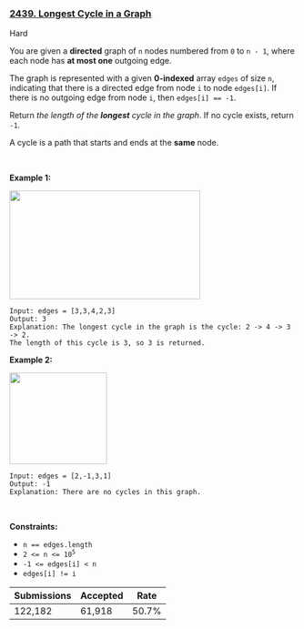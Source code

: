 ### [2439. Longest Cycle in a Graph](https://leetcode.com/problems/longest-cycle-in-a-graph/)

Hard

You are given a __directed__ graph of `` n `` nodes numbered from `` 0 `` to `` n - 1 ``, where each node has __at most one__ outgoing edge.

The graph is represented with a given __0-indexed__ array `` edges `` of size `` n ``, indicating that there is a directed edge from node `` i `` to node `` edges[i] ``. If there is no outgoing edge from node `` i ``, then `` edges[i] == -1 ``.

Return _the length of the __longest__ cycle in the graph_. If no cycle exists, return `` -1 ``.

A cycle is a path that starts and ends at the __same__ node.

 

<strong class="example">Example 1:</strong>

<img alt="" src="https://assets.leetcode.com/uploads/2022/06/08/graph4drawio-5.png" style="width: 335px; height: 191px;"/>

```
Input: edges = [3,3,4,2,3]
Output: 3
Explanation: The longest cycle in the graph is the cycle: 2 -> 4 -> 3 -> 2.
The length of this cycle is 3, so 3 is returned.
```

<strong class="example">Example 2:</strong>

<img alt="" src="https://assets.leetcode.com/uploads/2022/06/07/graph4drawio-1.png" style="width: 171px; height: 161px;"/>

```
Input: edges = [2,-1,3,1]
Output: -1
Explanation: There are no cycles in this graph.
```

 

__Constraints:__

*   `` n == edges.length ``
*   <code>2 <= n <= 10<sup>5</sup></code>
*   `` -1 <= edges[i] < n ``
*   `` edges[i] != i ``

| Submissions    | Accepted     | Rate   |
| -------------- | ------------ | ------ |
| 122,182 | 61,918 | 50.7% |